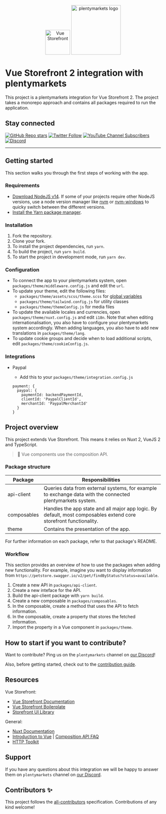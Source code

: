 <div align="center">
  <img src="https://user-images.githubusercontent.com/1626923/137092657-fb398d20-b592-4661-a1f9-4135db0b61d5.png" alt="Vue Storefront" height="80px" />

  <img src="https://cdn01.plentymarkets.com/avw8j9fg70hi/frontend/website_plentycom/plenty_Logos/plentymarkets/plentymarkets_Claim_RGB.png" alt="plentymarkets logo" height="160px" />
</div>

# Vue Storefront 2 integration with plentymarkets

This project is a plentymarkets integration for Vue Storefront 2. The project takes a monorepo approach and contains all packages required to run the application.

## Stay connected

[![GitHub Repo stars](https://img.shields.io/github/stars/vuestorefront/vue-storefront?style=social)](https://github.com/vuestorefront/vue-storefront)
[![Twitter Follow](https://img.shields.io/twitter/follow/vuestorefront?style=social)](https://twitter.com/vuestorefront)
[![YouTube Channel Subscribers](https://img.shields.io/youtube/channel/subscribers/UCkm1F3Cglty3CE1QwKQUhhg?style=social)](https://www.youtube.com/c/VueStorefront)
[![Discord](https://img.shields.io/discord/770285988244750366?label=join%20discord&logo=Discord&logoColor=white)](https://discord.vuestorefront.io)

------

<!-- ALL-CONTRIBUTORS-BADGE:START - Do not remove or modify this section -->
<!-- ALL-CONTRIBUTORS-BADGE:END -->

## Getting started

This section walks you through the first steps of working with the app.

### Requirements

* [Download NodeJS v14](https://nodejs.org/en/download/releases). If some of your projects require other NodeJS versions, use a node version manager like [nvm](https://github.com/nvm-sh/nvm) or [nvm-windows](https://github.com/coreybutler/nvm-windows) to quicky switch between the different versions.
* [Install the Yarn package manager](https://yarnpkg.com/getting-started/install).

### Installation

1. Fork the repository.
2. Clone your fork.
3. To install the project dependencies, run `yarn`.
4. To build the project, run `yarn build`.
5. To start the project in development mode, run `yarn dev`.

### Configuration

* To connect the app to your plentymarkets system, open `packages/theme/middleware.config.js` and edit the `url`.
* To update your theme, edit the following files:
  * `packages/theme/assets/scss/theme.scss` for [global variables](https://docs.storefrontui.io/v1/?path=/docs/getting-started-development-guide-css-customization--page#global-variables)
  * `packages/theme/tailwind.config.js` for utility classes
  * `packages/theme/themeConfig.js` for media files
* To update the available locales and currencies, open `packages/theme/nuxt.config.js` and edit `i18n`. Note that when editing internationalisation, you also have to configure your plentymarkets system accordingly. When adding languages, you also have to add new translations in `packages/theme/lang`.
* To update cookie groups and decide when to load additional scripts, edit `packages/theme/cookieConfig.js`.

### Integrations

- Paypal
    - Add this to your `packages/theme/integration.config.js`

    ```
    payment: {
      paypal: {
        paymentId: backendPaymentId,
        clientId: 'PaypalClientId',
        merchantId: 'PaypalMerchantId'
      }
    }
    ```
  

<!-- ### Publishing the project (TBA) -->

## Project overview

This project extends Vue Storefront. This means it relies on Nuxt 2, VueJS 2 and TypeScript.

> :notebook: Vue components use the composition API.

### Package structure

| Package | Responsibilities |
|---------|------------------|
| api-client | Queries data from external systems, for example to exchange data with the connected plentymarkets system. |
| composables | Handles the app state and all major app logic. By default, most composables extend core storefront functionality. |
| theme | Contains the presentation of the app. |

For further information on each package, refer to that package's README.

### Workflow

This section provides an overview of how to use the packages when adding new functionality. For example, imagine you want to display information from `https://petstore.swagger.io/v2/pet/findByStatus?status=available`.

1. Create a new API in `packages/api-client`.
2. Create a new inteface for the API.
3. Build the api-client package with `yarn build`.
4. Create a new composable in `packages/composables`.
5. In the composable, create a method that uses the API to fetch information.
6. In the composable, create a property that stores the fetched information.
7. Import the property in a Vue component in `packages/theme`.

## How to start if you want to contribute?

Want to contribute? Ping us on the `plentymarkets` channel on [our Discord](https://discord.vuestorefront.io)!

Also, before getting started, check out to the [contribution guide](https://github.com/plentymarkets/plentyshop-pwa/blob/main/.github/CONTRIBUTING.md).

## Resources

Vue Storefront:

<!-- * [plentymarkets integration Documentation](https://docs.vuestorefront.io/plentymarkets) -->
* [Vue Storefront Documentation](https://docs.vuestorefront.io/v2/)
* [Vue Storefront Boilerplate](https://github.com/vuestorefront/ecommerce-integration-boilerplate)
* [Storefront UI Library](https://docs.storefrontui.io/v1/?path=/docs/welcome--page)

General:

* [Nuxt Documentation](https://nuxtjs.org/docs/get-started/installation)
* [Introduction to Vue](https://vuejs.org/guide/introduction.html) | [Composition API FAQ](https://vuejs.org/guide/extras/composition-api-faq.html)
* [HTTP Toolkit](https://httptoolkit.tech)

## Support

If you have any questions about this integration we will be happy to answer them on `plentymarkets` channel on [our Discord](https://discord.vuestorefront.io/).

## Contributors ✨

<!-- ALL-CONTRIBUTORS-LIST:START - Do not remove or modify this section -->

<!-- ALL-CONTRIBUTORS-LIST:END -->

This project follows the [all-contributors](https://github.com/all-contributors/all-contributors) specification. Contributions of any kind welcome!
